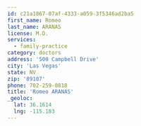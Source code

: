 ```yaml
---
id: c21a1867-07af-4333-a059-3f5346ad2ba5
first_name: Romeo
last_name: ARANAS
license: M.D.
services:
  - family-practice
category: doctors
address: '500 Campbell Drive'
city: 'Las Vegas'
state: NV
zip: '89107'
phone: 702-259-0818
title: 'Romeo ARANAS'
_geoloc:
  lat: 36.1614
  lng: -115.183
---
```

